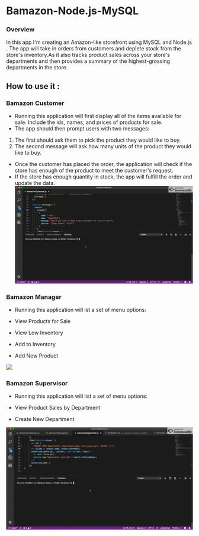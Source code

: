 # Bamazon-Node.js-MySQL

### Overview

In this app I'm creating an Amazon-like storefront using MySQL and Node.js . The app will take in orders from customers and deplete stock from the store's inventory.As it also tracks product sales across your store's departments and then provides a summary of the highest-grossing departments in the store.

## How to use it :

### Bamazon Customer

- Running this application will first display all of the items available for sale. Include the ids, names, and prices of products for sale.
- The app should then prompt users with two messages:

1. The first should ask them to pick the product they would like to buy.
2. The second message will ask how many units of the product they would like to buy.

- Once the customer has placed the order, the application will check if the store has enough of the product to meet the customer's request.
- If the store has enough quantity in stock, the app will fulfill the order and update the data.
  ![](Tests/Customer.gif)

### Bamazon Manager

- Running this application will ist a set of menu options:

* View Products for Sale

* View Low Inventory

* Add to Inventory

* Add New Product

![](Tests/Manager.gif)

### Bamazon Supervisor

- Running this application will list a set of menu options:

* View Product Sales by Department

* Create New Department

![](Tests/Supervisor.gif)

